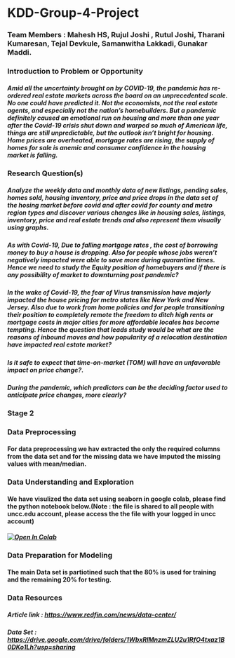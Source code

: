 # KDD-Group-4-Project

### Team Members : Mahesh HS, Rujul Joshi , Rutul Joshi, Tharani Kumaresan, Tejal Devkule, Samanwitha Lakkadi, Gunakar Maddi.

### Introduction to Problem or Opportunity
##### Amid all the uncertainty brought on by COVID-19, the pandemic has re-ordered real estate markets across the board on an unprecedented scale. No one could have predicted it. Not the economists, not the real estate agents, and especially not the nation’s homebuilders. But a pandemic definitely caused an emotional run on housing and more than one year after the Covid-19 crisis shut down and warped so much of American life, things are still unpredictable, but the outlook isn’t bright for housing. Home prices are overheated, mortgage rates are rising, the supply of homes for sale is anemic and consumer confidence in the housing market is falling.
  

### Research Question(s)
##### Analyze the weekly data and monthly data of new listings, pending sales, homes sold, housing inventory, price and price drops in the data set of the hosing market before covid and after covid for county and metro region types and discover various changes  like in housing sales,  listings, inventory, price and real estate trends and also represent them visually using graphs.
##### As  with Covid-19, Due to falling mortgage rates , the cost of borrowing money to buy a house is dropping. Also for people whose jobs weren’t negatively impacted were able to save more during quarantine times. Hence we need to study the Equity position of homebuyers and if there is any possibility of market to downturning post pandemic?
##### In the wake of Covid-19, the fear of Virus transmission have majorly impacted the house pricing for metro states like New York and New Jersey. Also due to work from home policies and for people transitioning their position to completely remote the freedom to ditch high rents or mortgage costs in major cities for more affordable locales has become tempting. Hence the question that leads study would be what are the reasons of inbound moves and  how popularity of a relocation destination have impacted real estate market?
##### Is it safe to expect that time-on-market (TOM) will have an unfavorable impact on price change?.
##### During the pandemic, which predictors can be the deciding factor used to anticipate price changes, more clearly?

### Stage 2 
### Data Preprocessing
#### For data preprocessing we hav extracted the only the required columns from the data set and for the missing data we have imputed the missing values with mean/median.
### Data Understanding and Exploration
#### We have visulized the data set using seaborn in google colab, please find the python notebook below.(Note : the file is shared to all people with uncc.edu account, please access the the file with your logged in uncc account)  
##### [![Open In Colab](https://colab.research.google.com/assets/colab-badge.svg)](https://colab.research.google.com/drive/18hPXngk_eccdJhUNni-OAqzfSx5f1mdq?usp=sharing)
### Data Preparation for Modeling
#### The main Data set is partiotined such that the 80% is used for training and the remaining 20% for testing.


### Data Resources
##### Article link : https://www.redfin.com/news/data-center/
##### Data Set : https://drive.google.com/drive/folders/1WbxRlMnzmZLU2u1RfO4txaz1B0DKo1Lh?usp=sharing
